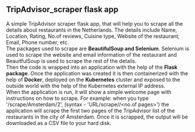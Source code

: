 ## TripAdvisor_scraper flask app
A simple TripAdvisor scraper flask app, that will help you to scrape all the details about restaurants in the Netherlands. 
The details include Name, Location, Rating, No.of reviews, Cuisine type, Website of the restaurant, Email, Phone number, etc.  
The packages used to scrape are **BeautifulSoup and Selenium**. 
Selenium is used to scrape the website and email information of the restaurant and BeauitfulSoup is used to scrape the rest of the details.  
Then the code is wrapped into an application with the help of the **Flask package**. 
Once the application was created it is then containerized with the help of **Docker**, deployed on the **Kubernetes** cluster and exposed to the outside world with the help of the Kubernetes external IP address.  
When the application is run, it will show a simple welcome page with instructions on how to scrape. 
For example: when you type '/scrape/Amsterdam/2', (syntax - 'URL/scrape//<no.of pages>') the application will scrape the first two pages of the TripAdvisor list of the restaurants in the city of Amsterdam.
Once it is scrapped, the output will be downloaded as a CSV file to your hard disk.
